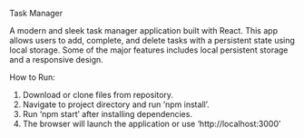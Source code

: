 Task Manager

A modern and sleek task manager application built with React. This app allows users to add, complete, and delete tasks with a persistent state using local storage. Some of the major features includes local persistent storage and a responsive design. 

How to Run:

1. Download or clone files from repository.
2. Navigate to project directory and run ‘npm install’.
3. Run ‘npm start’ after installing dependencies.
4. The browser will launch the application or use ‘http://localhost:3000’  

